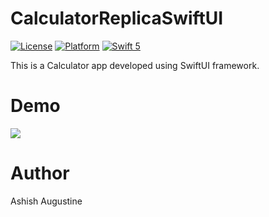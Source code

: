 # CalculatorReplicaSwiftUI

[![License](https://img.shields.io/cocoapods/l/DLAutoSlidePageViewController.svg?style=flat)]()
[![Platform](https://img.shields.io/cocoapods/p/DLAutoSlidePageViewController.svg?style=flat)]()
[![Swift 5](https://img.shields.io/badge/Swift-5-orange.svg?style=flat)](https://developer.apple.com/swift/)

This is a Calculator app developed using SwiftUI framework.
 

# Demo

![](Demo.gif) 
 
 
# Author
Ashish Augustine 
